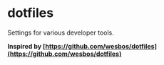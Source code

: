# dotfiles

Settings for various developer tools.

**Inspired by [https://github.com/wesbos/dotfiles](https://github.com/wesbos/dotfiles)**